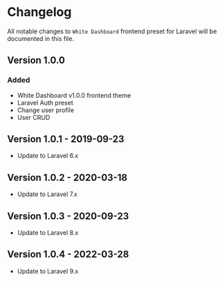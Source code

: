 # Changelog

All notable changes to `White Dashboard` frontend preset for Laravel will be documented in this file.

## Version 1.0.0

### Added
- White Dashboard v1.0.0 frontend theme
- Laravel Auth preset
- Change user profile
- User CRUD

## Version 1.0.1 - 2019-09-23
- Update to Laravel 6.x

## Version 1.0.2 - 2020-03-18
- Update to Laravel 7.x

## Version 1.0.3 - 2020-09-23
- Update to Laravel 8.x

## Version 1.0.4 - 2022-03-28
- Update to Laravel 9.x
